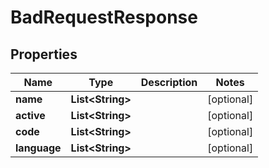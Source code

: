 

# BadRequestResponse


## Properties

| Name | Type | Description | Notes |
|------------ | ------------- | ------------- | -------------|
|**name** | **List&lt;String&gt;** |  |  [optional] |
|**active** | **List&lt;String&gt;** |  |  [optional] |
|**code** | **List&lt;String&gt;** |  |  [optional] |
|**language** | **List&lt;String&gt;** |  |  [optional] |



